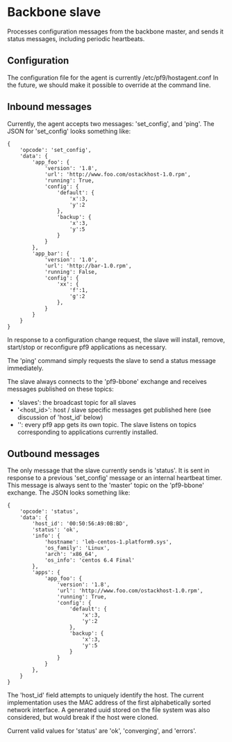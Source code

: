 # Backbone slave #

Processes configuration messages from the backbone master, and sends it
status messages, including periodic heartbeats.

## Configuration ##

The configuration file for the agent is currently /etc/pf9/hostagent.conf
In the future, we should make it possible to override at the command line.

## Inbound messages ##

Currently, the agent accepts two messages: 'set_config', and 'ping'.
The JSON for 'set_config' looks something like:

    {
        'opcode': 'set_config',
        'data': {
            'app_foo': {
                'version': '1.8',
                'url': 'http://www.foo.com/ostackhost-1.0.rpm',
                'running': True,
                'config': {
                    'default': {
                        'x':3,
                        'y':2
                    },
                    'backup': {
                        'x':3,
                        'y':5
                    }
                }
            },
            'app_bar': {
                'version': '1.0',
                'url': 'http://bar-1.0.rpm',
                'running': False,
                'config': {
                    'xx': {
                        'f':1,
                        'g':2
                    },
                }
            }
        }
    }

In response to a configuration change request, the slave will install,
remove, start/stop or reconfigure pf9 applications as necessary.

The 'ping' command simply requests the slave to send a status message
immediately.

The slave always connects to the 'pf9-bbone' exchange and
receives messages published on these topics:

- 'slaves': the broadcast topic for all slaves
- '<host_id>': host / slave specific messages get published here (see discussion of 'host_id' below)
- '<pf9-appname>': every pf9 app gets its own topic. The slave listens on topics corresponding to applications currently installed.

## Outbound messages ##

The only message that the slave currently sends is 'status'.
It is sent in response to a previous 'set_config' message or
an internal heartbeat timer. This message is always sent to the 'master'
topic on the 'pf9-bbone' exchange. The JSON looks something like:

    {
        'opcode': 'status',
        'data': {
            'host_id': '00:50:56:A9:0B:BD',
            'status': 'ok',
            'info': {
                'hostname': 'leb-centos-1.platform9.sys',
                'os_family': 'Linux',
                'arch': 'x86_64',
                'os_info': 'centos 6.4 Final'
            },
            'apps': {
                'app_foo': {
                    'version': '1.8',
                    'url': 'http://www.foo.com/ostackhost-1.0.rpm',
                    'running': True,
                    'config': {
                        'default': {
                            'x':3,
                            'y':2
                        },
                        'backup': {
                            'x':3,
                            'y':5
                        }
                    }
                }
            },
        }
    }

The 'host_id' field attempts to uniquely identify the host.
The current implementation uses the MAC address of the first
alphabetically sorted network interface. A generated uuid stored
on the file system was also considered, but would break if the
host were cloned.

Current valid values for 'status' are 'ok', 'converging', and 'errors'.

